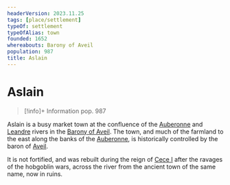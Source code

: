 ```yaml
---
headerVersion: 2023.11.25
tags: [place/settlement]
typeOf: settlement
typeOfAlias: town
founded: 1652
whereabouts: Barony of Aveil
population: 987
title: Aslain
---
```

# Aslain
>[!info]+ Information
> pop. 987
> 
>> 

Aslain is a busy market town at the confluence of the [Auberonne](<../../rivers/wistel-enst-watershed/auberonne.md>) and [Leandre](<../../rivers/wistel-enst-watershed/leandre.md>) rivers in the [Barony of Aveil](<./barony-of-aveil.md>). The town, and much of the farmland to the east along the banks of the [Auberonne](<../../rivers/wistel-enst-watershed/auberonne.md>), is historically controlled by the baron of [Aveil](<./barony-of-aveil.md>).

It is not fortified, and was rebuilt during the reign of [Cece I](<../../../../people/historical-figures/sembaran-royalty/cece-i.md>) after the ravages of the hobgoblin wars, across the river from the ancient town of the same name, now in ruins. 